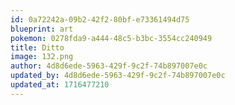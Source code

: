 ```yaml
---
id: 0a72242a-09b2-42f2-80bf-e73361494d75
blueprint: art
pokemon: 0278fda9-a444-48c5-b3bc-3554cc240949
title: Ditto
image: 132.png
author: 4d8d6ede-5963-429f-9c2f-74b897007e0c
updated_by: 4d8d6ede-5963-429f-9c2f-74b897007e0c
updated_at: 1716477210
---
```

